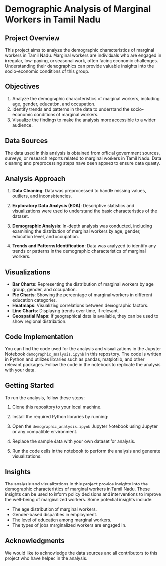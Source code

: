 # Demographic Analysis of Marginal Workers in Tamil Nadu

## Project Overview

This project aims to analyze the demographic characteristics of marginal workers in Tamil Nadu. Marginal workers are individuals who are engaged in irregular, low-paying, or seasonal work, often facing economic challenges. Understanding their demographics can provide valuable insights into the socio-economic conditions of this group.

## Objectives

1. Analyze the demographic characteristics of marginal workers, including age, gender, education, and occupation.
2. Identify trends and patterns in the data to understand the socio-economic conditions of marginal workers.
3. Visualize the findings to make the analysis more accessible to a wider audience.

## Data Sources

The data used in this analysis is obtained from official government sources, surveys, or research reports related to marginal workers in Tamil Nadu. Data cleaning and preprocessing steps have been applied to ensure data quality.

## Analysis Approach

1. **Data Cleaning**: Data was preprocessed to handle missing values, outliers, and inconsistencies.

2. **Exploratory Data Analysis (EDA)**: Descriptive statistics and visualizations were used to understand the basic characteristics of the dataset.

3. **Demographic Analysis**: In-depth analysis was conducted, including examining the distribution of marginal workers by age, gender, education level, and occupation.

4. **Trends and Patterns Identification**: Data was analyzed to identify any trends or patterns in the demographic characteristics of marginal workers.

## Visualizations

- **Bar Charts**: Representing the distribution of marginal workers by age group, gender, and occupation.
- **Pie Charts**: Showing the percentage of marginal workers in different education categories.
- **Heatmaps**: Visualizing correlations between demographic factors.
- **Line Charts**: Displaying trends over time, if relevant.
- **Geospatial Maps**: If geographical data is available, they can be used to show regional distribution.

## Code Implementation

You can find the code used for the analysis and visualizations in the Jupyter Notebook `demographic_analysis.ipynb` in this repository. The code is written in Python and utilizes libraries such as pandas, matplotlib, and other relevant packages. Follow the code in the notebook to replicate the analysis with your data.

## Getting Started

To run the analysis, follow these steps:

1. Clone this repository to your local machine.

2. Install the required Python libraries by running:

3. Open the `demographic_analysis.ipynb` Jupyter Notebook using Jupyter or any compatible environment.

4. Replace the sample data with your own dataset for analysis.

5. Run the code cells in the notebook to perform the analysis and generate visualizations.

## Insights

The analysis and visualizations in this project provide insights into the demographic characteristics of marginal workers in Tamil Nadu. These insights can be used to inform policy decisions and interventions to improve the well-being of marginalized workers. Some potential insights include:

- The age distribution of marginal workers.
- Gender-based disparities in employment.
- The level of education among marginal workers.
- The types of jobs marginalized workers are engaged in.

## Acknowledgments

We would like to acknowledge the data sources and all contributors to this project who have helped in the analysis.


